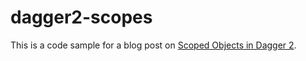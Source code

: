 # dagger2-scopes
This is a code sample for a blog post on [Scoped Objects in Dagger 2][blog].

[blog]: http://praveer09.github.io/technology/2016/01/23/scoped-objects-in-dagger-2/
